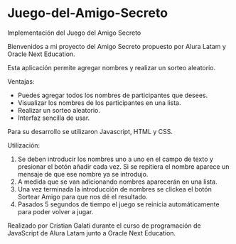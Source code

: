 # Juego-del-Amigo-Secreto
Implementación del Juego del Amigo Secreto

Bienvenidos a mi proyecto del Amigo Secreto propuesto por Alura Latam y Oracle Next Education.

Esta aplicación permite agregar nombres y realizar un sorteo aleatorio.

Ventajas:

* Puedes agregar todos los nombres de participantes que desees.
* Visualizar los nombres de los participantes en una lista.
* Realizar un sorteo aleatorio.
* Interfaz sencilla de usar.

Para su desarrollo se utilizaron Javascript, HTML y CSS.

Utilización:

1. Se deben introducir los nombres uno a uno en el campo de texto y presionar el botón añadir cada vez. Si se repitiera el nombre aparece un mensaje de que ese nombre ya se introdujo.
2. A medida que se van adicionando nombres aparecerán en una lista.
3. Una vez terminada la introducción de nombres se clickea el botón Sortear Amigo para que nos dé el resultado.
4. Pasados 5 segundos de tiempo el juego se reinicia automáticamente para poder volver a jugar.


Realizado por Cristian Galati durante el curso de programación de JavaScript de Alura Latam junto a Oracle Next Education.
